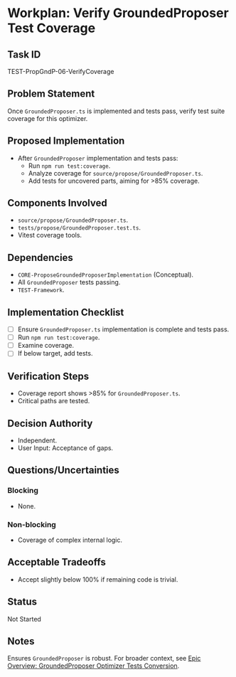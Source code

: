 # Workplan: Verify GroundedProposer Test Coverage

## Task ID
TEST-PropGndP-06-VerifyCoverage

## Problem Statement
Once `GroundedProposer.ts` is implemented and tests pass, verify test suite coverage for this optimizer.

## Proposed Implementation
- After `GroundedProposer` implementation and tests pass:
    - Run `npm run test:coverage`.
    - Analyze coverage for `source/propose/GroundedProposer.ts`.
    - Add tests for uncovered parts, aiming for >85% coverage.

## Components Involved
- `source/propose/GroundedProposer.ts`.
- `tests/propose/GroundedProposer.test.ts`.
- Vitest coverage tools.

## Dependencies
- `CORE-ProposeGroundedProposerImplementation` (Conceptual).
- All `GroundedProposer` tests passing.
- `TEST-Framework`.

## Implementation Checklist
- [ ] Ensure `GroundedProposer.ts` implementation is complete and tests pass.
- [ ] Run `npm run test:coverage`.
- [ ] Examine coverage.
- [ ] If below target, add tests.

## Verification Steps
- Coverage report shows >85% for `GroundedProposer.ts`.
- Critical paths are tested.

## Decision Authority
- Independent.
- User Input: Acceptance of gaps.

## Questions/Uncertainties
### Blocking
- None.
### Non-blocking
- Coverage of complex internal logic.

## Acceptable Tradeoffs
- Accept slightly below 100% if remaining code is trivial.

## Status
Not Started

## Notes
Ensures `GroundedProposer` is robust.
For broader context, see [Epic Overview: GroundedProposer Optimizer Tests Conversion](../../docs/planning/workplans/TEST-ProposeGroundedProposerTests.md).